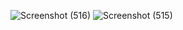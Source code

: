 ![Screenshot (516)](https://github.com/Nikhilks14/S3BucketLog4j/assets/66267528/a2c87d27-1ed6-4e37-8819-94e984dd6edc)
![Screenshot (515)](https://github.com/Nikhilks14/S3BucketLog4j/assets/66267528/9bed2617-e034-4a57-9228-3bca30a120ae)
